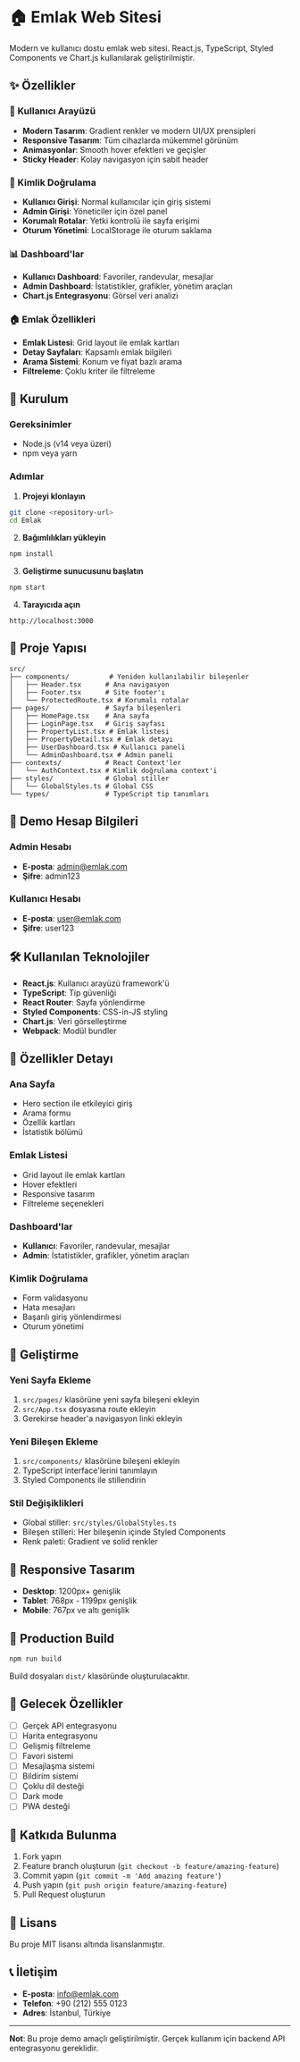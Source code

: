 # 🏠 Emlak Web Sitesi

Modern ve kullanıcı dostu emlak web sitesi. React.js, TypeScript, Styled Components ve Chart.js kullanılarak geliştirilmiştir.

## ✨ Özellikler

### 🎨 Kullanıcı Arayüzü
- **Modern Tasarım**: Gradient renkler ve modern UI/UX prensipleri
- **Responsive Tasarım**: Tüm cihazlarda mükemmel görünüm
- **Animasyonlar**: Smooth hover efektleri ve geçişler
- **Sticky Header**: Kolay navigasyon için sabit header

### 🔐 Kimlik Doğrulama
- **Kullanıcı Girişi**: Normal kullanıcılar için giriş sistemi
- **Admin Girişi**: Yöneticiler için özel panel
- **Korumalı Rotalar**: Yetki kontrolü ile sayfa erişimi
- **Oturum Yönetimi**: LocalStorage ile oturum saklama

### 📊 Dashboard'lar
- **Kullanıcı Dashboard**: Favoriler, randevular, mesajlar
- **Admin Dashboard**: İstatistikler, grafikler, yönetim araçları
- **Chart.js Entegrasyonu**: Görsel veri analizi

### 🏠 Emlak Özellikleri
- **Emlak Listesi**: Grid layout ile emlak kartları
- **Detay Sayfaları**: Kapsamlı emlak bilgileri
- **Arama Sistemi**: Konum ve fiyat bazlı arama
- **Filtreleme**: Çoklu kriter ile filtreleme

## 🚀 Kurulum

### Gereksinimler
- Node.js (v14 veya üzeri)
- npm veya yarn

### Adımlar

1. **Projeyi klonlayın**
```bash
git clone <repository-url>
cd Emlak
```

2. **Bağımlılıkları yükleyin**
```bash
npm install
```

3. **Geliştirme sunucusunu başlatın**
```bash
npm start
```

4. **Tarayıcıda açın**
```
http://localhost:3000
```

## 📁 Proje Yapısı

```
src/
├── components/          # Yeniden kullanılabilir bileşenler
│   ├── Header.tsx      # Ana navigasyon
│   ├── Footer.tsx      # Site footer'ı
│   └── ProtectedRoute.tsx # Korumalı rotalar
├── pages/              # Sayfa bileşenleri
│   ├── HomePage.tsx    # Ana sayfa
│   ├── LoginPage.tsx   # Giriş sayfası
│   ├── PropertyList.tsx # Emlak listesi
│   ├── PropertyDetail.tsx # Emlak detayı
│   ├── UserDashboard.tsx # Kullanıcı paneli
│   └── AdminDashboard.tsx # Admin paneli
├── contexts/           # React Context'ler
│   └── AuthContext.tsx # Kimlik doğrulama context'i
├── styles/             # Global stiller
│   └── GlobalStyles.ts # Global CSS
└── types/              # TypeScript tip tanımları
```

## 🔑 Demo Hesap Bilgileri

### Admin Hesabı
- **E-posta**: admin@emlak.com
- **Şifre**: admin123

### Kullanıcı Hesabı
- **E-posta**: user@emlak.com
- **Şifre**: user123

## 🛠️ Kullanılan Teknolojiler

- **React.js**: Kullanıcı arayüzü framework'ü
- **TypeScript**: Tip güvenliği
- **React Router**: Sayfa yönlendirme
- **Styled Components**: CSS-in-JS styling
- **Chart.js**: Veri görselleştirme
- **Webpack**: Modül bundler

## 🎯 Özellikler Detayı

### Ana Sayfa
- Hero section ile etkileyici giriş
- Arama formu
- Özellik kartları
- İstatistik bölümü

### Emlak Listesi
- Grid layout ile emlak kartları
- Hover efektleri
- Responsive tasarım
- Filtreleme seçenekleri

### Dashboard'lar
- **Kullanıcı**: Favoriler, randevular, mesajlar
- **Admin**: İstatistikler, grafikler, yönetim araçları

### Kimlik Doğrulama
- Form validasyonu
- Hata mesajları
- Başarılı giriş yönlendirmesi
- Oturum yönetimi

## 🔧 Geliştirme

### Yeni Sayfa Ekleme
1. `src/pages/` klasörüne yeni sayfa bileşeni ekleyin
2. `src/App.tsx` dosyasına route ekleyin
3. Gerekirse header'a navigasyon linki ekleyin

### Yeni Bileşen Ekleme
1. `src/components/` klasörüne bileşeni ekleyin
2. TypeScript interface'lerini tanımlayın
3. Styled Components ile stillendirin

### Stil Değişiklikleri
- Global stiller: `src/styles/GlobalStyles.ts`
- Bileşen stilleri: Her bileşenin içinde Styled Components
- Renk paleti: Gradient ve solid renkler

## 📱 Responsive Tasarım

- **Desktop**: 1200px+ genişlik
- **Tablet**: 768px - 1199px genişlik
- **Mobile**: 767px ve altı genişlik

## 🚀 Production Build

```bash
npm run build
```

Build dosyaları `dist/` klasöründe oluşturulacaktır.

## 🔮 Gelecek Özellikler

- [ ] Gerçek API entegrasyonu
- [ ] Harita entegrasyonu
- [ ] Gelişmiş filtreleme
- [ ] Favori sistemi
- [ ] Mesajlaşma sistemi
- [ ] Bildirim sistemi
- [ ] Çoklu dil desteği
- [ ] Dark mode
- [ ] PWA desteği

## 🤝 Katkıda Bulunma

1. Fork yapın
2. Feature branch oluşturun (`git checkout -b feature/amazing-feature`)
3. Commit yapın (`git commit -m 'Add amazing feature'`)
4. Push yapın (`git push origin feature/amazing-feature`)
5. Pull Request oluşturun

## 📄 Lisans

Bu proje MIT lisansı altında lisanslanmıştır.

## 📞 İletişim

- **E-posta**: info@emlak.com
- **Telefon**: +90 (212) 555 0123
- **Adres**: İstanbul, Türkiye

---

**Not**: Bu proje demo amaçlı geliştirilmiştir. Gerçek kullanım için backend API entegrasyonu gereklidir. 
